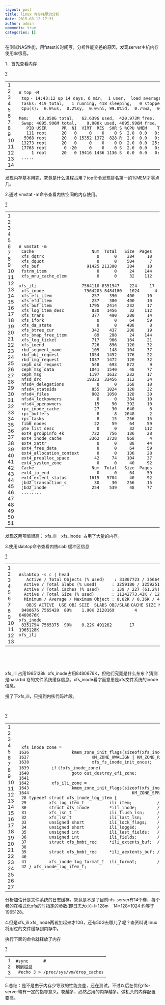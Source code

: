 ```yaml
---
layout: post
title: linux 内存耗尽的分析
date: 2015-08-12 17:31
author: admin
comments: true
categories: []
---
```

在测试NAS性能，用fstest长时间写，分析性能变差的原因，发现server主机内存使用率很高。

1．首先查看内存
<div>
<div id="highlighter_19313" class="syntaxhighlighter  shell">
<div class="toolbar"><a class="toolbar_item command_help help" href="http://my.oschina.net/hanhanztj/blog/490308#">?</a></div>
<table border="0" cellspacing="0" cellpadding="0">
<tbody>
<tr>
<td class="gutter">
<div class="line number1 index0 alt2">1</div>
<div class="line number2 index1 alt1">2</div>
<div class="line number3 index2 alt2">3</div>
<div class="line number4 index3 alt1">4</div>
<div class="line number5 index4 alt2">5</div>
<div class="line number6 index5 alt1">6</div>
<div class="line number7 index6 alt2">7</div>
<div class="line number8 index7 alt1">8</div>
<div class="line number9 index8 alt2">9</div>
<div class="line number10 index9 alt1">10</div>
<div class="line number11 index10 alt2">11</div>
<div class="line number12 index11 alt1">12</div>
<div class="line number13 index12 alt2">13</div>
<div class="line number14 index13 alt1">14</div></td>
<td class="code">
<div class="container">
<div class="line number1 index0 alt2"><code class="shell comments"># top -M </code></div>
<div class="line number2 index1 alt1"><code class="shell spaces"> </code><code class="shell functions">top</code> <code class="shell plain">- 14:43:12 up 14 days, 6 min,  1 user,  load average: 8.36, 8.38, 8.41</code></div>
<div class="line number3 index2 alt2"><code class="shell spaces"> </code><code class="shell plain">Tasks: 419 total,   1 running, 418 sleeping,   0 stopped,   0 zombie</code></div>
<div class="line number4 index3 alt1"><code class="shell spaces"> </code><code class="shell plain">Cpu(s):  0.0%us,  0.2%sy,  0.0%ni, 99.0%</code><code class="shell functions">id</code><code class="shell plain">,  0.7%wa,  0.0%hi,  0.0%si,  0.0%st</code></div>
<div class="line number5 index4 alt2"><code class="shell spaces"> </code></div>
<div class="line number6 index5 alt1"><code class="shell plain">Mem:    63.050G total,   62.639G used,  420.973M </code><code class="shell functions">free</code><code class="shell plain">,   33.973M buffers</code></div>
<div class="line number7 index6 alt2"><code class="shell spaces"> </code><code class="shell plain">Swap: 4095.996M total,    0.000k used, 4095.996M </code><code class="shell functions">free</code><code class="shell plain">,   48.889G cached</code></div>
<div class="line number8 index7 alt1"><code class="shell spaces">   </code><code class="shell plain">PID USER      PR  NI  VIRT  RES  SHR S %CPU %MEM    TIME+  COMMAND                                                                                                                         </code></div>
<div class="line number9 index8 alt2"><code class="shell spaces">   </code><code class="shell plain">111 root      20   0     0    0    0 S  2.0  0.0   0:25.52 ksoftirqd</code><code class="shell plain">/11</code></div>
<div class="line number10 index9 alt1"><code class="shell spaces">  </code><code class="shell plain">5968 root      20   0 15352 1372  828 R  2.0  0.0   0:00.01 </code><code class="shell functions">top</code></div>
<div class="line number11 index10 alt2"><code class="shell spaces"> </code><code class="shell plain">13273 root      20   0     0    0    0 D  2.0  0.0  25:54.02 nfsd                                                                                                                            </code></div>
<div class="line number12 index11 alt1"><code class="shell spaces"> </code><code class="shell plain">17765 root       0 -20     0    0    0 S  2.0  0.0   0:11.89 kworker</code><code class="shell plain">/5</code><code class="shell plain">:1H                                                                                                                    </code></div>
<div class="line number13 index12 alt2"><code class="shell spaces">     </code><code class="shell plain">1 root      20   0 19416 1436 1136 S  0.0  0.0   0:01.88 init </code></div>
<div class="line number14 index13 alt1"><code class="shell spaces"> </code><code class="shell plain">.....</code></div>
</div></td>
</tr>
</tbody>
</table>
</div>
</div>
发现内存基本用完，究竟是什么进程占用？top命令发现排名第一的%MEM才零点几。

2.通过 vmstat -m命令查看内核空间的内存使用。
<div>
<div id="highlighter_129489" class="syntaxhighlighter  shell">
<div class="toolbar"><a class="toolbar_item command_help help" href="http://my.oschina.net/hanhanztj/blog/490308#">?</a></div>
<table border="0" cellspacing="0" cellpadding="0">
<tbody>
<tr>
<td class="gutter">
<div class="line number1 index0 alt2">1</div>
<div class="line number2 index1 alt1">2</div>
<div class="line number3 index2 alt2">3</div>
<div class="line number4 index3 alt1">4</div>
<div class="line number5 index4 alt2">5</div>
<div class="line number6 index5 alt1">6</div>
<div class="line number7 index6 alt2">7</div>
<div class="line number8 index7 alt1">8</div>
<div class="line number9 index8 alt2">9</div>
<div class="line number10 index9 alt1">10</div>
<div class="line number11 index10 alt2">11</div>
<div class="line number12 index11 alt1">12</div>
<div class="line number13 index12 alt2">13</div>
<div class="line number14 index13 alt1">14</div>
<div class="line number15 index14 alt2">15</div>
<div class="line number16 index15 alt1">16</div>
<div class="line number17 index16 alt2">17</div>
<div class="line number18 index17 alt1">18</div>
<div class="line number19 index18 alt2">19</div>
<div class="line number20 index19 alt1">20</div>
<div class="line number21 index20 alt2">21</div>
<div class="line number22 index21 alt1">22</div>
<div class="line number23 index22 alt2">23</div>
<div class="line number24 index23 alt1">24</div>
<div class="line number25 index24 alt2">25</div>
<div class="line number26 index25 alt1">26</div>
<div class="line number27 index26 alt2">27</div>
<div class="line number28 index27 alt1">28</div>
<div class="line number29 index28 alt2">29</div>
<div class="line number30 index29 alt1">30</div>
<div class="line number31 index30 alt2">31</div>
<div class="line number32 index31 alt1">32</div>
<div class="line number33 index32 alt2">33</div>
<div class="line number34 index33 alt1">34</div>
<div class="line number35 index34 alt2">35</div>
<div class="line number36 index35 alt1">36</div>
<div class="line number37 index36 alt2">37</div>
<div class="line number38 index37 alt1">38</div>
<div class="line number39 index38 alt2">39</div>
<div class="line number40 index39 alt1">40</div>
<div class="line number41 index40 alt2">41</div>
<div class="line number42 index41 alt1">42</div>
<div class="line number43 index42 alt2">43</div>
<div class="line number44 index43 alt1">44</div>
<div class="line number45 index44 alt2">45</div>
<div class="line number46 index45 alt1">46</div>
<div class="line number47 index46 alt2">47</div>
<div class="line number48 index47 alt1">48</div>
<div class="line number49 index48 alt2">49</div>
<div class="line number50 index49 alt1">50</div>
<div class="line number51 index50 alt2">51</div></td>
<td class="code">
<div class="container">
<div class="line number1 index0 alt2"><code class="shell comments"># vmstat -m</code></div>
<div class="line number2 index1 alt1"><code class="shell spaces"> </code><code class="shell plain">Cache                       Num  Total   Size  Pages</code></div>
<div class="line number3 index2 alt2"><code class="shell spaces"> </code><code class="shell plain">xfs_dqtrx                     0      0    384     10</code></div>
<div class="line number4 index3 alt1"><code class="shell spaces"> </code><code class="shell plain">xfs_dquot                     0      0    504      7</code></div>
<div class="line number5 index4 alt2"><code class="shell spaces"> </code><code class="shell plain">xfs_buf                   91425 213300    384     10</code></div>
<div class="line number6 index5 alt1"><code class="shell spaces"> </code><code class="shell plain">fstrm_item                    0      0     24    144</code></div>
<div class="line number7 index6 alt2"><code class="shell spaces"> </code><code class="shell plain">xfs_mru_cache_elem            0      0     32    112</code></div>
<div class="line number8 index7 alt1"><code class="shell spaces"> </code></div>
<div class="line number9 index8 alt2"><code class="shell plain">xfs_ili                  7564110 8351947    224     17</code></div>
<div class="line number10 index9 alt1"><code class="shell spaces"> </code><code class="shell plain">xfs_inode                7564205 8484180   1024      4</code></div>
<div class="line number11 index10 alt2"><code class="shell spaces"> </code><code class="shell plain">xfs_efi_item                257    390    400     10</code></div>
<div class="line number12 index11 alt1"><code class="shell spaces"> </code><code class="shell plain">xfs_efd_item                237    380    400     10</code></div>
<div class="line number13 index12 alt2"><code class="shell spaces"> </code><code class="shell plain">xfs_buf_item               1795   2414    232     17</code></div>
<div class="line number14 index13 alt1"><code class="shell spaces"> </code><code class="shell plain">xfs_log_item_desc           830   1456     32    112</code></div>
<div class="line number15 index14 alt2"><code class="shell spaces"> </code><code class="shell plain">xfs_trans                   377    490    280     14</code></div>
<div class="line number16 index15 alt1"><code class="shell spaces"> </code><code class="shell plain">xfs_ifork                     0      0     64     59</code></div>
<div class="line number17 index16 alt2"><code class="shell spaces"> </code><code class="shell plain">xfs_da_state                  0      0    488      8</code></div>
<div class="line number18 index17 alt1"><code class="shell spaces"> </code><code class="shell plain">xfs_btree_cur               342    437    208     19</code></div>
<div class="line number19 index18 alt2"><code class="shell spaces"> </code><code class="shell plain">xfs_bmap_free_item           89    288     24    144</code></div>
<div class="line number20 index19 alt1"><code class="shell spaces"> </code><code class="shell plain">xfs_log_ticket              717    966    184     21</code></div>
<div class="line number21 index20 alt2"><code class="shell spaces"> </code><code class="shell plain">xfs_ioend                   726    896    120     32</code></div>
<div class="line number22 index21 alt1"><code class="shell spaces"> </code><code class="shell plain">rbd_segment_name            109    148    104     37</code></div>
<div class="line number23 index22 alt2"><code class="shell spaces"> </code><code class="shell plain">rbd_obj_request            1054   1452    176     22</code></div>
<div class="line number24 index23 alt1"><code class="shell spaces"> </code><code class="shell plain">rbd_img_request            1037   1472    120     32</code></div>
<div class="line number25 index24 alt2"><code class="shell spaces"> </code><code class="shell plain">ceph_osd_request            548    693    872      9</code></div>
<div class="line number26 index25 alt1"><code class="shell spaces"> </code><code class="shell plain">ceph_msg_data              1041   1540     48     77</code></div>
<div class="line number27 index26 alt2"><code class="shell spaces"> </code><code class="shell plain">ceph_msg                   1197   1632    232     17</code></div>
<div class="line number28 index27 alt1"><code class="shell spaces"> </code><code class="shell plain">nfsd_drc                  19323  33456    112     34</code></div>
<div class="line number29 index28 alt2"><code class="shell spaces"> </code><code class="shell plain">nfsd4_delegations             0      0    368     10</code></div>
<div class="line number30 index29 alt1"><code class="shell spaces"> </code><code class="shell plain">nfsd4_stateids              855   1024    120     32</code></div>
<div class="line number31 index30 alt2"><code class="shell spaces"> </code><code class="shell plain">nfsd4_files                 802   1050    128     30</code></div>
<div class="line number32 index31 alt1"><code class="shell spaces"> </code><code class="shell plain">nfsd4_lockowners              0      0    384     10</code></div>
<div class="line number33 index32 alt2"><code class="shell spaces"> </code><code class="shell plain">nfsd4_openowners             15     50    392     10</code></div>
<div class="line number34 index33 alt1"><code class="shell spaces"> </code><code class="shell plain">rpc_inode_cache              27     30    640      6</code></div>
<div class="line number35 index34 alt2"><code class="shell spaces"> </code><code class="shell plain">rpc_buffers                   8      8   2048      2</code></div>
<div class="line number36 index35 alt1"><code class="shell spaces"> </code><code class="shell plain">rpc_tasks                     8     15    256     15</code></div>
<div class="line number37 index36 alt2"><code class="shell spaces"> </code><code class="shell plain">fib6_nodes                   22     59     64     59</code></div>
<div class="line number38 index37 alt1"><code class="shell spaces"> </code><code class="shell plain">pte_list_desc                 0      0     32    112</code></div>
<div class="line number39 index38 alt2"><code class="shell spaces"> </code><code class="shell plain">ext4_groupinfo_4k           722    756    136     28</code></div>
<div class="line number40 index39 alt1"><code class="shell spaces"> </code><code class="shell plain">ext4_inode_cache           3362   3728    968      4</code></div>
<div class="line number41 index40 alt2"><code class="shell spaces"> </code><code class="shell plain">ext4_xattr                    0      0     88     44</code></div>
<div class="line number42 index41 alt1"><code class="shell spaces"> </code><code class="shell plain">ext4_free_data                0      0     64     59</code></div>
<div class="line number43 index42 alt2"><code class="shell spaces"> </code><code class="shell plain">ext4_allocation_context       0      0    136     28</code></div>
<div class="line number44 index43 alt1"><code class="shell spaces"> </code><code class="shell plain">ext4_prealloc_space          42     74    104     37</code></div>
<div class="line number45 index44 alt2"><code class="shell spaces"> </code><code class="shell plain">ext4_system_zone              0      0     40     92</code></div>
<div class="line number46 index45 alt1"><code class="shell spaces"> </code><code class="shell plain">Cache                       Num  Total   Size  Pages</code></div>
<div class="line number47 index46 alt2"><code class="shell spaces"> </code><code class="shell plain">ext4_io_end                   0      0     64     59</code></div>
<div class="line number48 index47 alt1"><code class="shell spaces"> </code><code class="shell plain">ext4_extent_status         1615   5704     40     92</code></div>
<div class="line number49 index48 alt2"><code class="shell spaces"> </code><code class="shell plain">jbd2_transaction_s           30     30    256     15</code></div>
<div class="line number50 index49 alt1"><code class="shell spaces"> </code><code class="shell plain">jbd2_inode                  254    539     48     77</code></div>
<div class="line number51 index50 alt2"><code class="shell spaces"> </code><code class="shell plain">........</code></div>
</div></td>
</tr>
</tbody>
</table>
</div>
</div>
发现这两项值很高： xfs_ili    xfs_inode  占用了大量的内存。

3.使用slabtop命令查看内核slab 缓冲区信息
<div>
<div id="highlighter_639419" class="syntaxhighlighter  shell">
<div class="toolbar"><a class="toolbar_item command_help help" href="http://my.oschina.net/hanhanztj/blog/490308#">?</a></div>
<table border="0" cellspacing="0" cellpadding="0">
<tbody>
<tr>
<td class="gutter">
<div class="line number1 index0 alt2">1</div>
<div class="line number2 index1 alt1">2</div>
<div class="line number3 index2 alt2">3</div>
<div class="line number4 index3 alt1">4</div>
<div class="line number5 index4 alt2">5</div>
<div class="line number6 index5 alt1">6</div>
<div class="line number7 index6 alt2">7</div>
<div class="line number8 index7 alt1">8</div>
<div class="line number9 index8 alt2">9</div>
<div class="line number10 index9 alt1">10</div>
<div class="line number11 index10 alt2">11</div>
<div class="line number12 index11 alt1">12</div>
<div class="line number13 index12 alt2">13</div></td>
<td class="code">
<div class="container">
<div class="line number1 index0 alt2"><code class="shell comments">#slabtop -s c | head</code></div>
<div class="line number2 index1 alt1"><code class="shell spaces">   </code><code class="shell plain">Active / Total Objects (% used)    : 31807723 / 35664583 (89.2%)</code></div>
<div class="line number3 index2 alt2"><code class="shell spaces">  </code><code class="shell plain">Active / Total Slabs (% used)      : 3259180 / 3259251 (100.0%)</code></div>
<div class="line number4 index3 alt1"><code class="shell spaces">  </code><code class="shell plain">Active / Total Caches (% used)     : 139 / 227 (61.2%)</code></div>
<div class="line number5 index4 alt2"><code class="shell spaces">  </code><code class="shell plain">Active / Total Size (% used)       : 11242773.43K / 12756788.05K (88.1%)</code></div>
<div class="line number6 index5 alt1"><code class="shell spaces">  </code><code class="shell plain">Minimum / Average / Maximum Object : 0.02K / 0.36K / 4096.00K</code></div>
<div class="line number7 index6 alt2"><code class="shell spaces">   </code><code class="shell plain">OBJS ACTIVE  USE OBJ SIZE  SLABS OBJ</code><code class="shell plain">/SLAB</code> <code class="shell plain">CACHE SIZE NAME                   </code></div>
<div class="line number8 index7 alt1"><code class="shell spaces"> </code><code class="shell plain">8480676 7565420  89%    1.00K 2120169        4   </code></div>
<div class="line number9 index8 alt2"><code class="shell plain">8480676K </code></div>
<div class="line number10 index9 alt1"><code class="shell plain">xfs_inode</code></div>
<div class="line number11 index10 alt2"><code class="shell spaces"> </code><code class="shell plain">8351794 7565375  90%    0.22K 491282       17   </code></div>
<div class="line number12 index11 alt1"><code class="shell plain">1965128K </code></div>
<div class="line number13 index12 alt2"><code class="shell plain">xfs_ili</code></div>
</div></td>
</tr>
</tbody>
</table>
</div>
</div>
&nbsp;

&nbsp;

xfs_ili 占用1965128k  xfs_inode占用8480676K，但他们究竟是什么东东？猜测是nas/rbd 卷的文件系统缓存信息。xfs_inode看字面意思是xfs文件系统的inode信息。

搜了下xfs_ili，只搜到内核代码片段。

&nbsp;
<div>
<div id="highlighter_495101" class="syntaxhighlighter  shell">
<div class="toolbar"><a class="toolbar_item command_help help" href="http://my.oschina.net/hanhanztj/blog/490308#">?</a></div>
<table border="0" cellspacing="0" cellpadding="0">
<tbody>
<tr>
<td class="gutter">
<div class="line number1 index0 alt2">1</div>
<div class="line number2 index1 alt1">2</div>
<div class="line number3 index2 alt2">3</div>
<div class="line number4 index3 alt1">4</div>
<div class="line number5 index4 alt2">5</div>
<div class="line number6 index5 alt1">6</div>
<div class="line number7 index6 alt2">7</div>
<div class="line number8 index7 alt1">8</div>
<div class="line number9 index8 alt2">9</div>
<div class="line number10 index9 alt1">10</div>
<div class="line number11 index10 alt2">11</div>
<div class="line number12 index11 alt1">12</div>
<div class="line number13 index12 alt2">13</div>
<div class="line number14 index13 alt1">14</div>
<div class="line number15 index14 alt2">15</div>
<div class="line number16 index15 alt1">16</div>
<div class="line number17 index16 alt2">17</div>
<div class="line number18 index17 alt1">18</div>
<div class="line number19 index18 alt2">19</div>
<div class="line number20 index19 alt1">20</div>
<div class="line number21 index20 alt2">21</div>
<div class="line number22 index21 alt1">22</div>
<div class="line number23 index22 alt2">23</div>
<div class="line number24 index23 alt1">24</div>
<div class="line number25 index24 alt2">25</div>
<div class="line number26 index25 alt1">26</div>
<div class="line number27 index26 alt2">27</div></td>
<td class="code">
<div class="container">
<div class="line number1 index0 alt2"><code class="shell spaces"> </code><code class="shell plain">xfs_inode_zone =</code></div>
<div class="line number2 index1 alt1"><code class="shell plain">1636                 kmem_zone_init_flags(sizeof(xfs_inode_t), </code><code class="shell string">"xfs_inode"</code><code class="shell plain">,</code></div>
<div class="line number3 index2 alt2"><code class="shell plain">1637                         KM_ZONE_HWALIGN | KM_ZONE_RECLAIM | KM_ZONE_SPREAD,</code></div>
<div class="line number4 index3 alt1"><code class="shell plain">1638                         xfs_fs_inode_init_once);</code></div>
<div class="line number5 index4 alt2"><code class="shell plain">1639         </code><code class="shell keyword">if</code> <code class="shell plain">(!xfs_inode_zone)</code></div>
<div class="line number6 index5 alt1"><code class="shell plain">1640                 goto out_destroy_efi_zone;</code></div>
<div class="line number7 index6 alt2"><code class="shell plain">1641 </code></div>
<div class="line number8 index7 alt1"><code class="shell plain">1642         xfs_ili_zone =</code></div>
<div class="line number9 index8 alt2"><code class="shell plain">1643                 kmem_zone_init_flags(sizeof(xfs_inode_log_item_t), </code><code class="shell string">"xfs_ili"</code><code class="shell plain">,</code></div>
<div class="line number10 index9 alt1"><code class="shell plain">1644                                         KM_ZONE_SPREAD, NULL);</code></div>
<div class="line number11 index10 alt2"></div>
<div class="line number12 index11 alt1"></div>
<div class="line number13 index12 alt2"><code class="shell spaces"> </code><code class="shell plain">28 typedef struct xfs_inode_log_item {</code></div>
<div class="line number14 index13 alt1"><code class="shell spaces"> </code><code class="shell plain">29         xfs_log_item_t          ili_item;          /* common portion */</code></div>
<div class="line number15 index14 alt2"><code class="shell spaces"> </code><code class="shell plain">30         struct xfs_inode        *ili_inode;        /* inode ptr */</code></div>
<div class="line number16 index15 alt1"><code class="shell spaces"> </code><code class="shell plain">31         xfs_lsn_t               ili_flush_lsn;     /* lsn at last flush */</code></div>
<div class="line number17 index16 alt2"><code class="shell spaces"> </code><code class="shell plain">32         xfs_lsn_t               ili_last_lsn;      /* lsn at last transaction */</code></div>
<div class="line number18 index17 alt1"><code class="shell spaces"> </code><code class="shell plain">33         unsigned short          ili_lock_flags;    /* lock flags */</code></div>
<div class="line number19 index18 alt2"><code class="shell spaces"> </code><code class="shell plain">34         unsigned short          ili_logged;        /* flushed logged data */</code></div>
<div class="line number20 index19 alt1"><code class="shell spaces"> </code><code class="shell plain">35         unsigned int            ili_last_fields;   /* fields when flushed */</code></div>
<div class="line number21 index20 alt2"><code class="shell spaces"> </code><code class="shell plain">36         unsigned int            ili_fields;        /* fields to be logged */</code></div>
<div class="line number22 index21 alt1"><code class="shell spaces"> </code><code class="shell plain">37         struct xfs_bmbt_rec     *ili_extents_buf;  /* array of logged</code></div>
<div class="line number23 index22 alt2"><code class="shell spaces"> </code><code class="shell plain">38                                                       data exts */</code></div>
<div class="line number24 index23 alt1"><code class="shell spaces"> </code><code class="shell plain">39         struct xfs_bmbt_rec     *ili_aextents_buf; /* array of logged</code></div>
<div class="line number25 index24 alt2"><code class="shell spaces"> </code><code class="shell plain">40                                                       attr exts */</code></div>
<div class="line number26 index25 alt1"><code class="shell spaces"> </code><code class="shell plain">41         xfs_inode_log_format_t  ili_format;        /* logged structure */</code></div>
<div class="line number27 index26 alt2"><code class="shell spaces"> </code><code class="shell plain">42 } xfs_inode_log_item_t;</code></div>
</div></td>
</tr>
</tbody>
</table>
</div>
</div>
分析加估计是文件系统的日志缓存。究竟是不是？目前nfs-server有14个卷，每个卷的在格式化xfs的时指定的参数(即日志大小)-l=128m    14*128*1024 约等于1965128。

4.但是xfs_ili xfs_inode两者加起来才10G，还有50G去哪儿了呢？查资料说linux将用过的文件缓存到内存中。

执行下面的命令就释放了内存
<div>
<div id="highlighter_588566" class="syntaxhighlighter  shell">
<div class="toolbar"><a class="toolbar_item command_help help" href="http://my.oschina.net/hanhanztj/blog/490308#">?</a></div>
<table border="0" cellspacing="0" cellpadding="0">
<tbody>
<tr>
<td class="gutter">
<div class="line number1 index0 alt2">1</div>
<div class="line number2 index1 alt1">2</div>
<div class="line number3 index2 alt2">3</div></td>
<td class="code">
<div class="container">
<div class="line number1 index0 alt2"><code class="shell comments">#sync      #</code></div>
<div class="line number2 index1 alt1"><code class="shell plain">刷到磁盘</code></div>
<div class="line number3 index2 alt2"><code class="shell spaces"> </code><code class="shell comments">#echo 3 &gt; /proc/sys/vm/drop_caches</code></div>
</div></td>
</tr>
</tbody>
</table>
</div>
</div>
5.总结：是不是由于内存少导致的性能变差，还在测试。不过以后在优化nfs-server端有一定的指导意义。卷越多，必然占用的内存越多。做机头的内存配置要高。

&nbsp;
